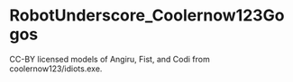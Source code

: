 # RobotUnderscore_Coolernow123Gogos
CC-BY licensed models of Angiru, Fist, and Codi from coolernow123/idiots.exe. 

